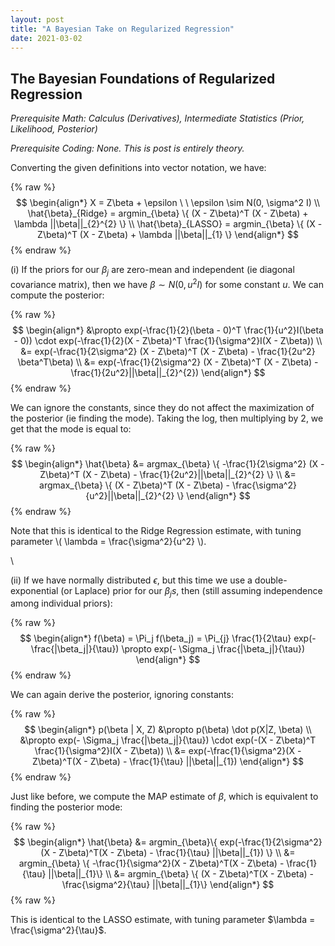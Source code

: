 ```yaml
---
layout: post
title: "A Bayesian Take on Regularized Regression"
date: 2021-03-02
---
```


## The Bayesian Foundations of Regularized Regression

_Prerequisite Math: Calculus (Derivatives), Intermediate Statistics (Prior, Likelihood, Posterior)_

_Prerequisite Coding: None. This is post is entirely theory._

Converting the given definitions into vector notation, we have:

{% raw %}
$$
\begin{align*}
    X = Z\beta + \epsilon \ \ \epsilon \sim N(0, \sigma^2 I)  \\
    \hat{\beta}_{Ridge} = argmin_{\beta} \{ (X - Z\beta)^T (X - Z\beta) + \lambda ||\beta||_{2}^{2} \} \\
    \hat{\beta}_{LASSO} = argmin_{\beta} \{ (X - Z\beta)^T (X - Z\beta) + \lambda ||\beta||_{1} \} 
\end{align*}
$$
{% endraw %}

(i) If the priors for our $\beta_{j}$ are zero-mean and independent (ie diagonal covariance matrix), then we have $\beta \sim N(0, u^2 I)$ for some constant $u$. We can compute the posterior:

{% raw %}
$$
\begin{align*}
    &\propto exp(-\frac{1}{2}(\beta - 0)^T \frac{1}{u^2}I(\beta - 0)) \cdot exp(-\frac{1}{2}(X - Z\beta)^T \frac{1}{\sigma^2}I(X - Z\beta)) \\
    &= exp(-\frac{1}{2\sigma^2} (X - Z\beta)^T (X - Z\beta)  - \frac{1}{2u^2} \beta^T\beta) \\
    &= exp(-\frac{1}{2\sigma^2} (X - Z\beta)^T (X - Z\beta)  - \frac{1}{2u^2}||\beta||_{2}^{2})
\end{align*}
$$
{% endraw %}

We can ignore the constants, since they do not affect  the maximization of the posterior (ie finding the mode). Taking the log, then multiplying by 2, we get that the mode is equal to:

{% raw %}
$$
\begin{align*}
    \hat{\beta} &= argmax_{\beta} \{ -\frac{1}{2\sigma^2} (X - Z\beta)^T (X - Z\beta)  - \frac{1}{2u^2}||\beta||_{2}^{2} \} \\
    &= argmax_{\beta} \{ (X - Z\beta)^T (X - Z\beta)  - \frac{\sigma^2}{u^2}||\beta||_{2}^{2} \}
\end{align*}
$$
{% endraw %}

Note that this is identical to the Ridge Regression estimate, with tuning parameter \\( \lambda = \frac{\sigma^2}{u^2} \\).

\

(ii) If we have normally distributed $\epsilon$, but this time we use a double-exponential (or Laplace) prior for our $\beta_{j}s$, then (still assuming independence among individual priors):

{% raw %}
$$
\begin{align*}
    f(\beta) = \Pi_j f(\beta_j) = \Pi_{j} \frac{1}{2\tau} exp(- \frac{|\beta_j|}{\tau}) \propto exp(- \Sigma_j \frac{|\beta_j|}{\tau})
\end{align*}
$$
{% endraw %}

We can again derive the posterior, ignoring constants:

{% raw %}
$$
\begin{align*}
    p(\beta | X, Z) &\propto p(\beta) \dot p(X|Z, \beta) \\
    &\propto exp(- \Sigma_j \frac{|\beta_j|}{\tau}) \cdot exp(-(X - Z\beta)^T \frac{1}{\sigma^2}I(X - Z\beta)) \\
    &= exp(-\frac{1}{\sigma^2}(X - Z\beta)^T(X - Z\beta) - \frac{1}{\tau} ||\beta||_{1})
\end{align*}
$$
{% endraw %}

Just like before, we compute the MAP estimate of $\beta$, which is equivalent to finding the posterior mode:

{% raw %}
$$
\begin{align*}
    \hat{\beta} &= argmin_{\beta}\{ exp(-\frac{1}{2\sigma^2}(X - Z\beta)^T(X - Z\beta) - \frac{1}{\tau} ||\beta||_{1}) \} \\
    &= argmin_{\beta} \{ -\frac{1}{\sigma^2}(X - Z\beta)^T(X - Z\beta) - \frac{1}{\tau} ||\beta||_{1}\} \\
    &= argmin_{\beta} \{ (X - Z\beta)^T(X - Z\beta) - \frac{\sigma^2}{\tau} ||\beta||_{1}\}
\end{align*}
$$
{% raw %}

This is identical to the LASSO estimate, with tuning parameter $\lambda = \frac{\sigma^2}{\tau}$.